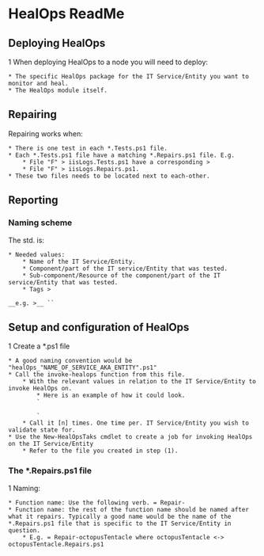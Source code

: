 # HealOps ReadMe

## Deploying HealOps

1 When deploying HealOps to a node you will need to deploy:

    * The specific HealOps package for the IT Service/Entity you want to monitor and heal.
    * The HealOps module itself.

## Repairing

Repairing works when:

    * There is one test in each *.Tests.ps1 file.
    * Each *.Tests.ps1 file have a matching *.Repairs.ps1 file. E.g.
        * File "F" > iisLogs.Tests.ps1 have a corresponding >
        * File "F" > iisLogs.Repairs.ps1.
    * These two files needs to be located next to each-other.

## Reporting

### Naming scheme

The std. is:

    * Needed values:
        * Name of the IT Service/Entity.
        * Component/part of the IT service/Entity that was tested.
        * Sub-component/Resource of the component/part of the IT service/Entity that was tested.
        * Tags >

    __e.g. >__ ``

## Setup and configuration of HealOps

1 Create a *.ps1 file

    * A good naming convention would be "healOps_"NAME_OF_SERVICE_AKA_ENTITY".ps1"
    * Call the invoke-healops function from this file.
        * With the relevant values in relation to the IT Service/Entity to invoke HealOps on.
            * Here is an example of how it could look.
            `

            `
        * Call it [n] times. One time per. IT Service/Entity you wish to validate state for.
    * Use the New-HealOpsTaks cmdlet to create a job for invoking HealOps on the IT Service/Entity
        * Refer to the file you created in step (1).

### The *.Repairs.ps1 file

1 Naming:

    * Function name: Use the following verb. = Repair-
    * Function name: the rest of the function name should be named after what it repairs. Typically a good name would be the name of the *.Repairs.ps1 file that is specific to the IT Service/Entity in question.
        * E.g. = Repair-octopusTentacle where octopusTentacle <-> octopusTentacle.Repairs.ps1